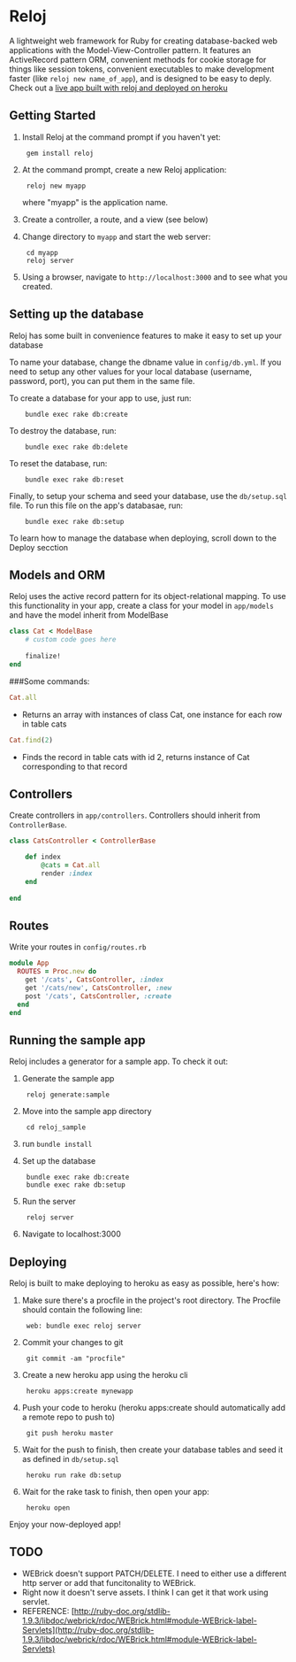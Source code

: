 # Reloj
A lightweight web framework for Ruby for creating database-backed web applications with the Model-View-Controller pattern. It features an ActiveRecord pattern ORM, convenient methods for cookie storage for things like session tokens, convenient executables to make development faster (like `reloj new name_of_app`), and is designed to be easy to deply. Check out a [live app built with reloj and deployed on heroku](https://reloj-todo.herokuapp.com/)

## Getting Started

1. Install Reloj at the command prompt if you haven't yet:

        gem install reloj

2. At the command prompt, create a new Reloj application:

        reloj new myapp

   where "myapp" is the application name.
   
3. Create a controller, a route, and a view (see below)

4. Change directory to `myapp` and start the web server:

        cd myapp
        reloj server


5. Using a browser, navigate to `http://localhost:3000` and to see what you created.

## Setting up the database

Reloj has some built in convenience features to make it easy to set up your database

To name your database, change the dbname value in `config/db.yml`. If you need to setup any other values for your local database (username, password, port), you can put them in the same file.

To create a database for your app to use, just run:  

		bundle exec rake db:create
		
To destroy the database, run:

		bundle exec rake db:delete
		
To reset the database, run:

		bundle exec rake db:reset
		
Finally, to setup your schema and seed your database, use the `db/setup.sql` file. To run this file on the app's databasae, run:

		bundle exec rake db:setup
		
To learn how to manage the database when deploying, scroll down to the Deploy secction

## Models and ORM
Reloj uses the active record pattern for its object-relational mapping.
To use this functionality in your app, create a class for your model in `app/models` and have the model inherit from ModelBase  

```ruby
class Cat < ModelBase
	# custom code goes here
	
	finalize!
end
```
###Some commands:

```ruby
Cat.all
```
* Returns an array with instances of class Cat, one instance for each row in table cats

```ruby
Cat.find(2)
```
* Finds the record in table cats with id 2, returns instance of Cat corresponding to that record

## Controllers
Create controllers in `app/controllers`. Controllers should inherit from `ControllerBase`.

```ruby
class CatsController < ControllerBase

	def index
		@cats = Cat.all
		render :index
	end
	
end
```

## Routes
Write your routes in `config/routes.rb`

```ruby
module App
  ROUTES = Proc.new do
    get '/cats', CatsController, :index
    get '/cats/new', CatsController, :new
    post '/cats', CatsController, :create
  end
end
```

## Running the sample app
Reloj includes a generator for a sample app. To check it out:  

1. Generate the sample app

		reloj generate:sample

2. Move into the sample app directory

		cd reloj_sample
3. run `bundle install`
4. Set up the database

		bundle exec rake db:create
		bundle exec rake db:setup

4. Run the server

		reloj server

5. Navigate to localhost:3000


## Deploying
Reloj is built to make deploying to heroku as easy as possible, here's how:

1. Make sure there's a procfile in the project's root directory. The Procfile should contain the following line:

		web: bundle exec reloj server

		
2. Commit your changes to git

		git commit -am "procfile"
		
3. Create a new heroku app using the heroku cli

		heroku apps:create mynewapp
		
4. Push your code to heroku (heroku apps:create should automatically add a remote repo to push to)

		git push heroku master
		
5. Wait for the push to finish, then create your database tables and seed it as defined in `db/setup.sql`

		heroku run rake db:setup
		
6. Wait for the rake task to finish, then open your app:

		heroku open
		
Enjoy your now-deployed app!

## TODO
* WEBrick doesn't support PATCH/DELETE. I need to either use a different http server or add that funcitonality to WEBrick.
* Right now it doesn't serve assets. I think I can get it that work using servlet.
* REFERENCE: [http://ruby-doc.org/stdlib-1.9.3/libdoc/webrick/rdoc/WEBrick.html#module-WEBrick-label-Servlets](http://ruby-doc.org/stdlib-1.9.3/libdoc/webrick/rdoc/WEBrick.html#module-WEBrick-label-Servlets)

